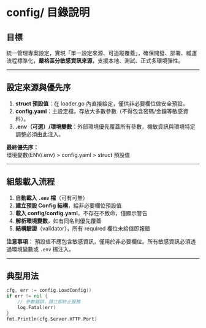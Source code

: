 # config/ 目錄說明

## 目標

統一管理專案設定，實現「單一設定來源、可追蹤覆蓋」，確保開發、部署、維運流程標準化，**嚴格區分敏感資訊來源**，支援本地、測試、正式多環境彈性。

---

## 設定來源與優先序

1. **struct 預設值**：在 loader.go 內直接給定，僅供非必要欄位做安全預設。
2. **config.yaml**：主設定檔，存放大多數參數（不得包含密碼/金鑰等敏感資料）。
3. **.env（可選）/環境變數**：外部環境優先覆蓋所有參數，機敏資訊與環境特定調整必須由此注入。

**最終優先序：**  
環境變數(ENV/.env) > config.yaml > struct 預設值

---

## 組態載入流程

1. **自動載入 `.env` 檔**（可有可無）
2. **建立預設 Config 結構**，給非必要欄位預設值
3. **載入 config/config.yaml**，不存在不致命，僅顯示警告
4. **解析環境變數**，如有同名則優先覆蓋
5. **結構驗證**（validator），所有 required 欄位未給值即報錯

**注意事項**：
預設值不應包含敏感資訊，僅用於非必要欄位。所有敏感資訊必須透過環境變數或 `.env` 檔注入。

---

## 典型用法

```go
cfg, err := config.LoadConfig()
if err != nil {
    // 參數錯誤，請立即終止服務
    log.Fatal(err)
}
fmt.Println(cfg.Server.HTTP.Port)
```
